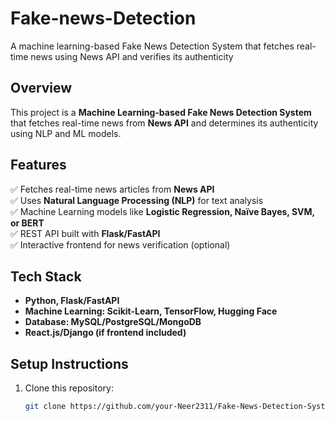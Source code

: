 # Fake-news-Detection
A machine learning-based Fake News Detection System that fetches real-time news using News API and verifies its authenticity


## Overview
This project is a **Machine Learning-based Fake News Detection System** that fetches real-time news from **News API** and determines its authenticity using NLP and ML models.

## Features
✅ Fetches real-time news articles from **News API**  
✅ Uses **Natural Language Processing (NLP)** for text analysis  
✅ Machine Learning models like **Logistic Regression, Naïve Bayes, SVM, or BERT**  
✅ REST API built with **Flask/FastAPI**  
✅ Interactive frontend for news verification (optional)  

## Tech Stack
- **Python, Flask/FastAPI**
- **Machine Learning: Scikit-Learn, TensorFlow, Hugging Face**
- **Database: MySQL/PostgreSQL/MongoDB**
- **React.js/Django (if frontend included)**

## Setup Instructions
1. Clone this repository:
   ```bash
   git clone https://github.com/your-Neer2311/Fake-News-Detection-System.git
